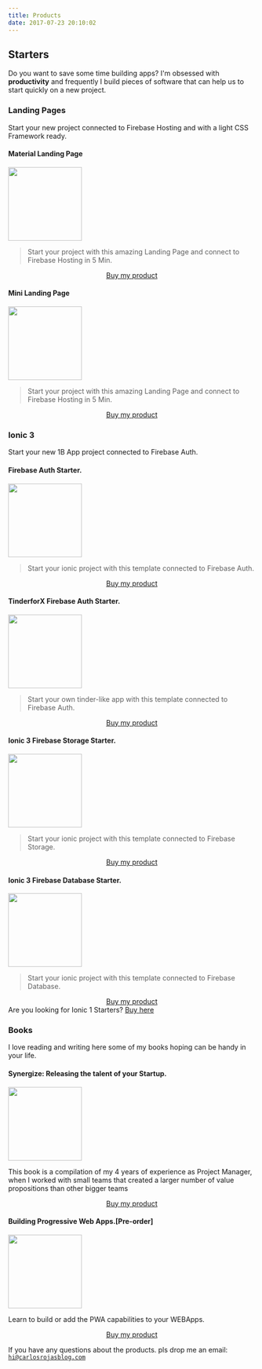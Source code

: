 ```yaml
---
title: Products
date: 2017-07-23 20:10:02
---
```

<h2>Starters</h2>
Do you want to save some time building apps? I'm obsessed with <b>productivity</b> and frequently I build pieces of software that can help us to start quickly on a new project. 
    <h3>Landing Pages</h3>
    <p>Start your new project connected to Firebase Hosting and with a light CSS Framework ready.</p>
<div class="container">
 <div class="row">
  <div class="col-6 col-md-6">
    <h4>Material Landing Page</h4>
    <img src="https://firebasestorage.googleapis.com/v0/b/landing1-5fd18.appspot.com/o/minimal-mockup.gif?alt=media&token=b2a267c3-fe69-4755-afa8-48047c3a0664" class="img-thumbnail" width="150">
    <blockquote>Start your project with this amazing Landing Page and connect to Firebase Hosting in 5 Min.</blockquote>
    <div align="center"><a class="gumroad-button" href="https://gum.co/dtoqRv" target="_blank" data-gumroad-single-product="true">Buy my product</a></div>
  </div>
  <div class="col-6 col-md-6">
  <h4>Mini Landing Page</h4>
    <img src="https://firebasestorage.googleapis.com/v0/b/landing2-ba237.appspot.com/o/minimal-mockup.gif?alt=media&token=22892e92-5ebf-4486-aa82-63a8e5759df2" class="img-thumbnail" width="150">
    <blockquote>Start your project with this amazing Landing Page and connect to Firebase Hosting in 5 Min.</blockquote>
    <div align="center"><a class="gumroad-button" href="https://gum.co/UEIeA" target="_blank" data-gumroad-single-product="true">Buy my product</a></div>
  </div>
  </div>

  <div class="row">
  <div class="col-12">
    <h3>Ionic 3</h3>
    <p>Start your new 1B App project connected to Firebase Auth.</p>
  </div>
  </div>

<div class="row">
 <div class="col-6 col-md-6">
<h4>Firebase Auth Starter.</h4>

<img src="https://firebasestorage.googleapis.com/v0/b/modular-source-808.appspot.com/o/images%2F1.png?alt=media&token=2b35bd31-a600-4e07-b6d4-ed59cde6e63e" class="img-thumbnail" width="150"/>

<blockquote>Start your ionic project with this template connected to Firebase Auth.</blockquote>

<div align="center"><a class="gumroad-button" href="https://gumroad.com/l/MhVRV" target="_blank" data-gumroad-single-product="true">Buy my product</a>
</div>
</div>

<div class="col-6 col-md-6">
<h4>TinderforX Firebase Auth Starter.</h4>

<img src="https://firebasestorage.googleapis.com/v0/b/modular-source-808.appspot.com/o/images%2F2.png?alt=media&token=367a32a0-831d-4927-bc18-2e3b7070ace3" class="img-thumbnail" width="150"/>

<blockquote>Start your own tinder-like app with this template connected to Firebase Auth.</blockquote>

<div align="center"><a class="gumroad-button" href="https://gumroad.com/l/QYExO" target="_blank" data-gumroad-single-product="true">Buy my product</a></div>
</div>
</div>

<div class="row">
 <div class="col-6 col-md-6">
<h4>Ionic 3 Firebase Storage Starter.</h4>

<img src="https://firebasestorage.googleapis.com/v0/b/modular-source-808.appspot.com/o/images%2F4.png?alt=media&token=02d9dc7c-6581-49e7-8502-d44f796aec6e" class="img-thumbnail" width="150"/>

<blockquote>Start your ionic project with this template connected to Firebase Storage.</blockquote>

<div align="center"><a class="gumroad-button" href="https://gumroad.com/l/MhVRV" target="_blank" data-gumroad-single-product="true">Buy my product</a>
</div>
</div>

<div class="col-6 col-md-6">
<h4>Ionic 3 Firebase Database Starter.</h4>

<img src="https://firebasestorage.googleapis.com/v0/b/modular-source-808.appspot.com/o/images%2Ficon.png?alt=media&token=6e235028-6aa0-47a8-9b6a-5f251460c223" class="img-thumbnail" width="150"/>

<blockquote>Start your ionic project with this template connected to Firebase Database.</blockquote>

<div align="center"><a class="gumroad-button" href="https://gumroad.com/l/QYExO" target="_blank" data-gumroad-single-product="true">Buy my product</a></div>
</div>
</div>

<div class="row">
  <div class="col-12">
    Are you looking for Ionic 1 Starters? <a href="https://gum.co/Ruuf" target="_blank">Buy here</a>
  </div>
  </div>
<div class="row">
  <div class="col-12">
    <h3>Books</h3>
    I love reading and writing here some of my books hoping can be handy in your life.
  </div>
  </div>
<div class="row">
 <div class="col-6 col-md-6">
<h4>Synergize: Releasing the talent of your Startup.</h4>
<img src="https://www.sinergizar.com/images/screenshot_2.jpg" class="img-thumbnail" width="150"/>

This book is a compilation of my 4 years of experience as Project Manager, when I worked with small teams that created a larger number of value propositions than other bigger teams

<div align="center"><a class="gumroad-button" href="https://gum.co/GDeFU" target="_blank" data-gumroad-single-product="true">Buy my product</a></div>
</div>

 <div class="col-6 col-md-6">
<h4>Building Progressive Web Apps.[Pre-order]</h4>
<img src="https://firebasestorage.googleapis.com/v0/b/modular-source-808.appspot.com/o/images%2FWritingClass.png?alt=media&token=a21bb99d-4b4d-4154-9ef4-71a82c21a8f2" class="img-thumbnail" width="150"/>

Learn to build or add the PWA capabilities to your WEBApps. 

<div align="center"><a class="gumroad-button" href="https://gum.co/ETzoP" target="_blank" data-gumroad-single-product="true">Buy my product</a></div>
</div>
</div>


If you have any questions about the products. pls drop me an email: <code>hi@carlosrojasblog.com</code>

<script async src="https://gumroad.com/js/gumroad.js"></script>

</div>